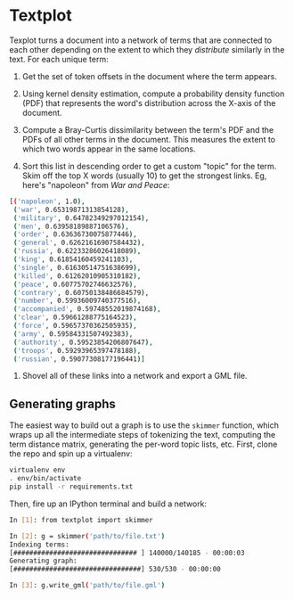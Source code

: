 # Textplot

Texplot turns a document into a network of terms that are connected to each other depending on the extent to which they _distribute_ similarly in the text. For each unique term:

1. Get the set of token offsets in the document where the term appears.

1. Using kernel density estimation, compute a probability density function (PDF) that represents the word's distribution across the X-axis of the document.

1. Compute a Bray-Curtis dissimilarity between the term's PDF and the PDFs of all other terms in the document. This measures the extent to which two words appear in the same locations.

1. Sort this list in descending order to get a custom "topic" for the term. Skim off the top X words (usually 10) to get the strongest links. Eg, here's "napoleon" from _War and Peace_:

```bash
[('napoleon', 1.0),
 ('war', 0.65319871313854128),
 ('military', 0.64782349297012154),
 ('men', 0.63958189887106576),
 ('order', 0.63636730075877446),
 ('general', 0.62621616907584432),
 ('russia', 0.62233286026418089),
 ('king', 0.61854160459241103),
 ('single', 0.61630514751638699),
 ('killed', 0.61262010905310182),
 ('peace', 0.60775702746632576),
 ('contrary', 0.60750138486684579),
 ('number', 0.59936009740377516),
 ('accompanied', 0.59748552019874168),
 ('clear', 0.59661288775164523),
 ('force', 0.59657370362505935),
 ('army', 0.59584331507492383),
 ('authority', 0.59523854206807647),
 ('troops', 0.59293965397478188),
 ('russian', 0.59077308177196441)]
```

1. Shovel all of these links into a network and export a GML file.

## Generating graphs

The easiest way to build out a graph is to use the `skimmer` function, which wraps up all the intermediate steps of tokenizing the text, computing the term distance matrix, generating the per-word topic lists, etc. First, clone the repo and spin up a virtualenv:

```bash
virtualenv env
. env/bin/activate
pip install -r requirements.txt
```

Then, fire up an IPython terminal and build a network:

```bash
In [1]: from textplot import skimmer

In [2]: g = skimmer('path/to/file.txt')
Indexing terms:
[############################### ] 140000/140185 - 00:00:03
Generating graph:
[################################] 530/530 - 00:00:00

In [3]: g.write_gml('path/to/file.gml')
```
